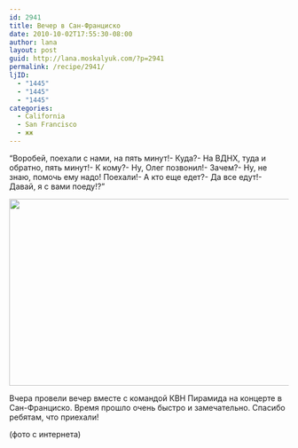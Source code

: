 ```yaml
---
id: 2941
title: Вечер в Сан-Франциско
date: 2010-10-02T17:55:30-08:00
author: lana
layout: post
guid: http://lana.moskalyuk.com/?p=2941
permalink: /recipe/2941/
ljID:
  - "1445"
  - "1445"
  - "1445"
categories:
  - California
  - San Francisco
  - жж
---
```

&#8220;Воробей, поехали с нами, на пять минут!- Куда?- На ВДНХ, туда и обратно, пять минут!- К кому?- Ну, Олег позвонил!- Зачем?- Ну, не знаю, помочь ему надо! Поехали!- А кто еще едет?- Да все едут!- Давай, я с вами поеду!?&#8221;

[<img loading="lazy" class="alignnone size-full wp-image-2942" title="Piramida" src="http://lana.moskalyuk.com/wp-content/uploads/2010/10/Piramida.jpg" alt="" width="745" height="337" />](http://lana.moskalyuk.com/wp-content/uploads/2010/10/Piramida.jpg)

Вчера провели вечер вместе с командой КВН Пирамида на концерте в Сан-Франциско. Время прошло очень быстро и замечательно. Спасибо ребятам, что приехали!

(фото с интернета)